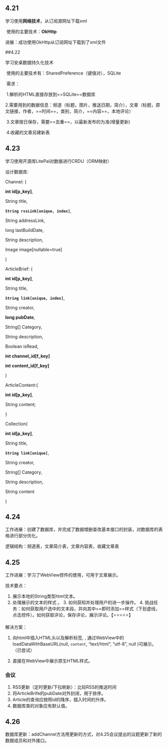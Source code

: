 ## 4.21

学习使用**网络技术**，从订阅源网址下载xml

​	使用的主要技术：**OkHttp**

进展：成功使用OkHttp从订阅网址下载到了xml文件



##4.22

学习安桌数据持久化技术

​	使用的主要技术有：SharedPreference（键值对），SQLite

​	需求：

​		1.解析的HTML直接存放到==SQLite==数据库   

​		2.需要用到的数据信息：频道（标题，图片，推送日期，简介），文章（标题，原文链接，作者，==时间==，类别，简介，==内容==，本地评论）

​		3.文章按日保存，需要==去重==，以最新发布的为准(增量更新)

​		4.收藏的文章另建新表

## 4.23

学习使用开源库LitePal对数据进行CRDU（ORM映射）

设计数据库:

Channel:  (

**int id[p_key]**,  

String title, 

**``String rssLink[unique, index]``**, 

String addressLink,

long lastBuildDate, 

String description, 

Image image[nullable=true] 

)



ArticleBrief:  ( 

**int id[p_key]**, 

String title, 

**``String link[unique, index]``**, 

String creator, 

**long pubDate**, 

String[] Category, 

String description, 

Boolean isRead,

**int channel_id[f_key]**

**int content_id[f_key]**

)



ArticleContent:{

**int id[p_key]**, 

String content;

}



Collection(

**int id[p_key]**, 

String title, 

**``String link[unique]``**, 

String creator, 

String[] Category, 

String description, 

String content

)



## 4.24

工作进展：创建了数据库，并完成了数据增删查改基本接口的封装，对数据库的表格进行部分优化。

逻辑结构：频道表，文章简介表，文章内容表，收藏文章表



## 4.25

工作进展：学习了WebView控件的使用，可用于文章展示。

技术要点： 

1. 展示本地的String类型html文本。
2. 处理展示的文本的样式 。
   3. 如何获知并处理用户的进一步操作。
   4. 挑战任务：如何获取用户选中的文本段，并向其中==即时添加==样式（下划虚线，点击控件）。如何获取评论，保存评论，展示评论。【⭐⭐⭐⭐⭐】

解决方案：

1. 向html中插入HTML头以及解析标签<html>, <body>, 通过WebView中的loadDataWithBaseURL(null, ``content``, “text/html”, “utf-8”, null )可展示。（已尝试）

2. 直接在WebView中展示原生HTML样式。

### 会议

1. RSS更新（定时更新/下拉刷新）：比较RSS的推送时间
2. 将ArticleBrife的pubDate对外封闭，用于排序。
3.  Article的查询应按照id的降序，插入时间的升序。
4.  数据库类的对象应有默认值。



## 4.26

数据库更新：addChannel方法用更新的方式，对4.25会议提出的议题更新了新的数据成员和对外接口。

   

   